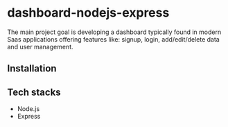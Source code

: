 # dashboard-nodejs-express

The main project goal is developing a dashboard typically found in modern Saas applications offering features like: signup, login, add/edit/delete data and user management.

## Installation

## Tech stacks

- Node.js
- Express
